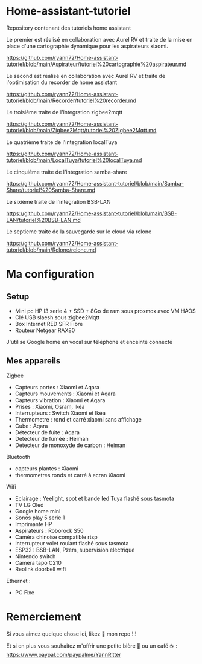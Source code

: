 # Home-assistant-tutoriel
Repository contenant des tutoriels home assistant


Le premier est réalisé en collaboration avec Aurel RV et traite de la mise en place d'une cartographie dynamique pour les aspirateurs xiaomi.

https://github.com/ryann72/Home-assistant-tutoriel/blob/main/Aspirateur/tutoriel%20cartographie%20aspirateur.md 


Le second est réalisé en collaboration avec Aurel RV et traite de l'optimisation du recorder de home assistant

https://github.com/ryann72/Home-assistant-tutoriel/blob/main/Recorder/tutoriel%20recorder.md

Le troisième traite de l'integration zigbee2mqtt

https://github.com/ryann72/Home-assistant-tutoriel/blob/main/Zigbee2Mqtt/tutoriel%20Zigbee2Mqtt.md 

Le quatrième traite de l'integration localTuya

https://github.com/ryann72/Home-assistant-tutoriel/blob/main/LocalTuya/tutoriel%20localTuya.md 


Le cinquième traite de l'integration samba-share

https://github.com/ryann72/Home-assistant-tutoriel/blob/main/Samba-Share/tutoriel%20Samba-Share.md 

Le sixième traite de l'integration BSB-LAN

https://github.com/ryann72/Home-assistant-tutoriel/blob/main/BSB-LAN/tutoriel%20BSB-LAN.md 

Le septieme traite de la sauvegarde sur le cloud via rclone

https://github.com/ryann72/Home-assistant-tutoriel/blob/main/Rclone/rclone.md 

# Ma configuration 


## Setup 

- Mini pc HP I3 serie 4 + SSD + 8Go de ram sous proxmox avec VM HAOS
- Clé USB slaesh sous zigbee2Mqtt
- Box Internet RED SFR Fibre
- Routeur Netgear RAX80

J'utilise Google home en vocal sur téléphone et enceinte connecté

## Mes appareils 


Zigbee
- Capteurs portes : Xiaomi et Aqara
- Capteurs mouvements : Xiaomi et Aqara
- Capteurs vibration : Xiaomi et Aqara 
- Prises : Xiaomi, Osram, Ikéa
- Interrupteurs : Switch Xiaomi et Ikéa
- Thermometre : rond et carré xiaomi sans affichage
- Cube : Aqara
- Détecteur de fuite : Aqara
- Detecteur de fumée : Heiman
- Detecteur de monoxyde de carbon : Heiman


Bluetooth
- capteurs plantes : Xiaomi 
- thermometres ronds et carré à ecran Xiaomi


Wifi
- Eclairage : Yeelight, spot et bande led Tuya flashé sous tasmota
- TV LG Oled
- Google home mini 
- Sonos play 5 serie 1
- Imprimante HP 
- Aspirateurs : Roborock S50
- Caméra chinoise compatible rtsp
- Interrupteur volet roulant flashé sous tasmota
- ESP32 : BSB-LAN, Pzem, supervision electrique
- Nintendo switch
- Camera tapo C210
- Reolink doorbell wifi

Ethernet :
- PC Fixe

# Remerciement 
Si vous aimez quelque chose ici, likez 🌟 mon repo !!!

Et si en plus vous souhaitez m'offrir une petite bière 🍺 ou un café ☕️ :  https://www.paypal.com/paypalme/YannRitter
